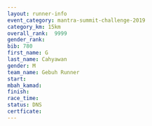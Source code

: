 ```yaml
---
layout: runner-info 
event_category: mantra-summit-challenge-2019 
category_km: 15km 
overall_rank:  9999
gender_rank: 
bib: 780
first_name: G
last_name: Cahyawan
gender: M
team_name: Gebuh Runner
start: 
mbah_kamad: 
finish: 
race_time: 
status: DNS
certficate: 
---
```

